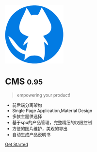
![logo](_media/icon.png)

# CMS <small>0.95</small>

> empowering your product!

* 前后端分离架构
* Single Page Application,Material Design
* 多款主题供选择 
* 基于spu的产品管理，完整精细的权限控制
* 方便的图片维护，美观的导出
* 自动生成产品说明书

<!-- [CMS](http://10.98.10.166) -->
[Get Started](#标题)